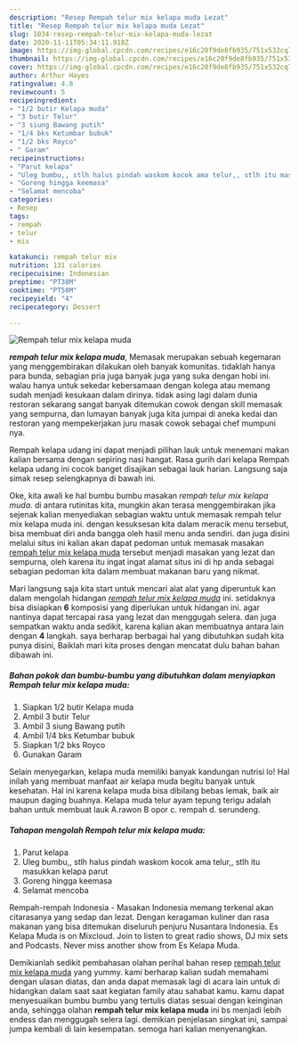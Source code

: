 ```yaml
---
description: "Resep Rempah telur mix kelapa muda Lezat"
title: "Resep Rempah telur mix kelapa muda Lezat"
slug: 1034-resep-rempah-telur-mix-kelapa-muda-lezat
date: 2020-11-11T05:34:11.918Z
image: https://img-global.cpcdn.com/recipes/e16c20f9de8fb935/751x532cq70/rempah-telur-mix-kelapa-muda-foto-resep-utama.jpg
thumbnail: https://img-global.cpcdn.com/recipes/e16c20f9de8fb935/751x532cq70/rempah-telur-mix-kelapa-muda-foto-resep-utama.jpg
cover: https://img-global.cpcdn.com/recipes/e16c20f9de8fb935/751x532cq70/rempah-telur-mix-kelapa-muda-foto-resep-utama.jpg
author: Arthur Hayes
ratingvalue: 4.8
reviewcount: 5
recipeingredient:
- "1/2 butir Kelapa muda"
- "3 butir Telur"
- "3 siung Bawang putih"
- "1/4 bks Ketumbar bubuk"
- "1/2 bks Royco"
- " Garam"
recipeinstructions:
- "Parut kelapa"
- "Uleg bumbu,, stlh halus pindah waskom kocok ama telur,, stlh itu masukkan kelapa parut"
- "Goreng hingga keemasa"
- "Selamat mencoba"
categories:
- Resep
tags:
- rempah
- telur
- mix

katakunci: rempah telur mix 
nutrition: 131 calories
recipecuisine: Indonesian
preptime: "PT38M"
cooktime: "PT58M"
recipeyield: "4"
recipecategory: Dessert

---
```



![Rempah telur mix kelapa muda](https://img-global.cpcdn.com/recipes/e16c20f9de8fb935/751x532cq70/rempah-telur-mix-kelapa-muda-foto-resep-utama.jpg)

<b><i>rempah telur mix kelapa muda</i></b>, Memasak merupakan sebuah kegemaran yang menggembirakan dilakukan oleh banyak komunitas. tidaklah hanya para bunda, sebagian pria juga banyak juga yang suka dengan hobi ini. walau hanya untuk sekedar kebersamaan dengan kolega atau memang sudah menjadi kesukaan dalam dirinya. tidak asing lagi dalam dunia restoran sekarang sangat banyak ditemukan cowok dengan skill memasak yang sempurna, dan lumayan banyak juga kita jumpai di aneka kedai dan restoran yang mempekerjakan juru masak cowok sebagai chef mumpuni nya.

Rempah kelapa udang ini dapat menjadi pilihan lauk untuk menemani makan kalian bersama dengan sepiring nasi hangat. Rasa gurih dari kelapa Rempah kelapa udang ini cocok banget disajikan sebagai lauk harian. Langsung saja simak resep selengkapnya di bawah ini.

Oke, kita awali ke hal bumbu bumbu masakan <i>rempah telur mix kelapa muda</i>. di antara rutinitas kita, mungkin akan terasa menggembirakan jika sejenak kalian menyediakan sebagian waktu untuk memasak rempah telur mix kelapa muda ini. dengan kesuksesan kita dalam meracik menu tersebut, bisa membuat diri anda bangga oleh hasil menu anda sendiri. dan juga disini melalui situs ini kalian akan dapat pedoman untuk memasak masakan <u>rempah telur mix kelapa muda</u> tersebut menjadi masakan yang lezat dan sempurna, oleh karena itu ingat ingat alamat situs ini di hp anda sebagai sebagian pedoman kita dalam membuat makanan baru yang nikmat.


Mari langsung saja kita start untuk mencari alat alat yang diperuntuk kan dalam mengolah hidangan <u><i>rempah telur mix kelapa muda</i></u> ini. setidaknya bisa disiapkan <b>6</b> komposisi yang diperlukan untuk hidangan ini. agar nantinya dapat tercapai rasa yang lezat dan menggugah selera. dan juga sempatkan waktu anda sedikit, karena kalian akan membuatnya antara lain dengan <b>4</b> langkah. saya berharap berbagai hal yang dibutuhkan sudah kita punya disini, Baiklah mari kita proses dengan mencatat dulu bahan bahan dibawah ini.

<!--inarticleads1-->

##### Bahan pokok dan bumbu-bumbu yang dibutuhkan dalam menyiapkan Rempah telur mix kelapa muda:

1. Siapkan 1/2 butir Kelapa muda
1. Ambil 3 butir Telur
1. Ambil 3 siung Bawang putih
1. Ambil 1/4 bks Ketumbar bubuk
1. Siapkan 1/2 bks Royco
1. Gunakan  Garam


Selain menyegarkan, kelapa muda memiliki banyak kandungan nutrisi lo! Hal inilah yang membuat manfaat air kelapa muda begitu banyak untuk kesehatan. Hal ini karena kelapa muda bisa dibilang bebas lemak, baik air maupun daging buahnya. Kelapa muda telur ayam tepung terigu adalah bahan untuk membuat lauk A.rawon B opor c. rempah d. serundeng. 

<!--inarticleads2-->

##### Tahapan mengolah Rempah telur mix kelapa muda:

1. Parut kelapa
1. Uleg bumbu,, stlh halus pindah waskom kocok ama telur,, stlh itu masukkan kelapa parut
1. Goreng hingga keemasa
1. Selamat mencoba


Rempah-rempah Indonesia - Masakan Indonesia memang terkenal akan citarasanya yang sedap dan lezat. Dengan keragaman kuliner dan rasa makanan yang bisa ditemukan diseluruh penjuru Nusantara Indonesia. Es Kelapa Muda is on Mixcloud. Join to listen to great radio shows, DJ mix sets and Podcasts. Never miss another show from Es Kelapa Muda. 

Demikianlah sedikit pembahasan olahan perihal bahan resep <u>rempah telur mix kelapa muda</u> yang yummy. kami berharap kalian sudah memahami dengan ulasan diatas, dan anda dapat memasak lagi di acara lain untuk di hidangkan dalam saat saat kegiatan family atau sahabat kamu. kamu dapat menyesuaikan bumbu bumbu yang tertulis diatas sesuai dengan keinginan anda, sehingga olahan <b>rempah telur mix kelapa muda</b> ini bs menjadi lebih endess dan menggugah selera lagi. demikian penjelasan singkat ini, sampai jumpa kembali di lain kesempatan. semoga hari kalian menyenangkan.
